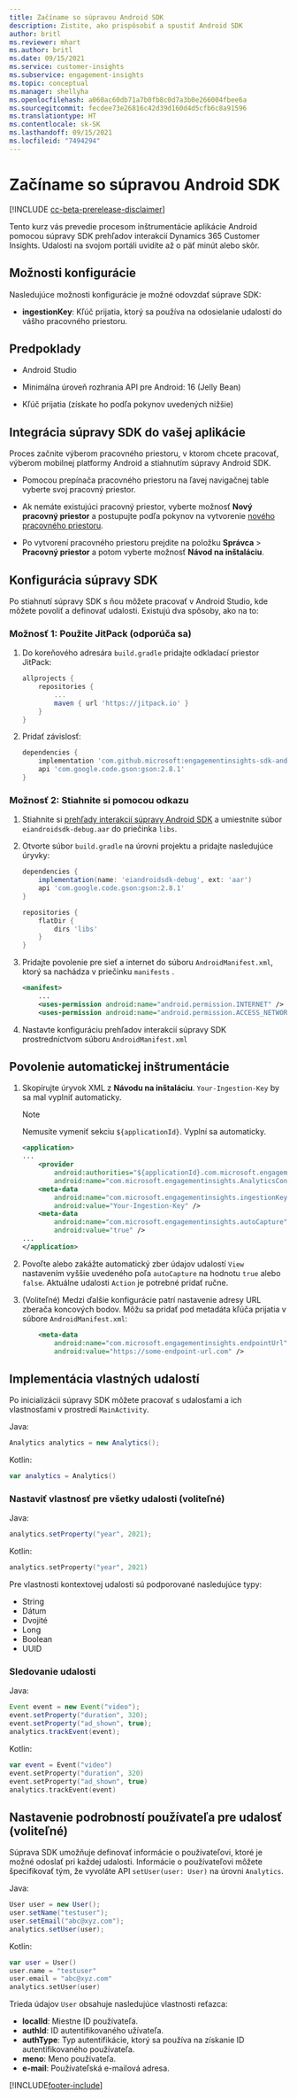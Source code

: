 ```yaml
---
title: Začíname so súpravou Android SDK
description: Zistite, ako prispôsobiť a spustiť Android SDK
author: britl
ms.reviewer: mhart
ms.author: britl
ms.date: 09/15/2021
ms.service: customer-insights
ms.subservice: engagement-insights
ms.topic: conceptual
ms.manager: shellyha
ms.openlocfilehash: a060ac60db71a7b0fb8c0d7a3b0e266004fbee6a
ms.sourcegitcommit: fecdee73e26816c42d39d160d4d5cfb6c8a91596
ms.translationtype: HT
ms.contentlocale: sk-SK
ms.lasthandoff: 09/15/2021
ms.locfileid: "7494294"
---
```

# <a name="get-started-with-the-android-sdk"></a>Začíname so súpravou Android SDK

[!INCLUDE [cc-beta-prerelease-disclaimer](includes/cc-beta-prerelease-disclaimer.md)]

Tento kurz vás prevedie procesom inštrumentácie aplikácie Android pomocou súpravy SDK prehľadov interakcií Dynamics 365 Customer Insights. Udalosti na svojom portáli uvidíte až o päť minút alebo skôr.

## <a name="configuration-options"></a>Možnosti konfigurácie
Nasledujúce možnosti konfigurácie je možné odovzdať súprave SDK:

- **ingestionKey**: Kľúč prijatia, ktorý sa používa na odosielanie udalostí do vášho pracovného priestoru.

## <a name="prerequisites"></a>Predpoklady

- Android Studio

- Minimálna úroveň rozhrania API pre Android: 16 (Jelly Bean)

- Kľúč prijatia (získate ho podľa pokynov uvedených nižšie)

## <a name="integrate-the-sdk-into-your-application"></a>Integrácia súpravy SDK do vašej aplikácie
Proces začnite výberom pracovného priestoru, v ktorom chcete pracovať, výberom mobilnej platformy Android a stiahnutím súpravy Android SDK.

- Pomocou prepínača pracovného priestoru na ľavej navigačnej table vyberte svoj pracovný priestor.

- Ak nemáte existujúci pracovný priestor, vyberte možnosť **Nový pracovný priestor** a postupujte podľa pokynov na vytvorenie [nového pracovného priestoru](create-workspace.md).

- Po vytvorení pracovného priestoru prejdite na položku **Správca** > **Pracovný priestor** a potom vyberte možnosť **Návod na inštaláciu**. 

## <a name="configure-the-sdk"></a>Konfigurácia súpravy SDK

Po stiahnutí súpravy SDK s ňou môžete pracovať v Android Studio, kde môžete povoliť a definovať udalosti. Existujú dva spôsoby, ako na to:
### <a name="option-1-using-jitpack-recommended"></a>Možnosť 1: Použite JitPack (odporúča sa)
1. Do koreňového adresára `build.gradle` pridajte odkladací priestor JitPack:
    ```gradle
    allprojects {
        repositories {
            ...
            maven { url 'https://jitpack.io' }
        }
    }
    ```

1. Pridať závislosť:
    ```gradle
    dependencies {
        implementation 'com.github.microsoft:engagementinsights-sdk-android:1.0.0'
        api 'com.google.code.gson:gson:2.8.1'
    }
    ```

### <a name="option-2-using-download-link"></a>Možnosť 2: Stiahnite si pomocou odkazu
1. Stiahnite si [prehľady interakcií súpravy Android SDK](https://download.pi.dynamics.com/sdk/EI-SDKs/ei-android-sdk.zip) a umiestnite súbor `eiandroidsdk-debug.aar` do priečinka `libs`.

1. Otvorte súbor `build.gradle` na úrovni projektu a pridajte nasledujúce úryvky:
    ```gradle
    dependencies {
        implementation(name: 'eiandroidsdk-debug', ext: 'aar')
        api 'com.google.code.gson:gson:2.8.1'
    }

    repositories {
        flatDir {
            dirs 'libs'
        }
    }
    ```

1. Pridajte povolenie pre sieť a internet do súboru `AndroidManifest.xml`, ktorý sa nachádza v priečinku `manifests` . 
    ```xml
    <manifest>
        ...
        <uses-permission android:name="android.permission.INTERNET" />
        <uses-permission android:name="android.permission.ACCESS_NETWORK_STATE" />
    ```
    
1. Nastavte konfiguráciu prehľadov interakcií súpravy SDK prostredníctvom súboru `AndroidManifest.xml` 

## <a name="enable-auto-instrumentation"></a>Povolenie automatickej inštrumentácie
1. Skopírujte úryvok XML z **Návodu na inštaláciu**. `Your-Ingestion-Key` by sa mal vyplniť automaticky.

   > [!NOTE]
   > Nemusíte vymeniť sekciu `${applicationId}`. Vyplní sa automaticky.
   

   ```xml
   <application>
   ...
       <provider
           android:authorities="${applicationId}.com.microsoft.engagementinsights.AnalyticsContentProvider"
           android:name="com.microsoft.engagementinsights.AnalyticsContentProvider" />
       <meta-data
           android:name="com.microsoft.engagementinsights.ingestionKey"
           android:value="Your-Ingestion-Key" />
       <meta-data
           android:name="com.microsoft.engagementinsights.autoCapture"
           android:value="true" />
   ...
   </application>
   ```

1. Povoľte alebo zakážte automatický zber údajov udalostí `View` nastavením vyššie uvedeného poľa `autoCapture` na hodnotu `true` alebo `false`. Aktuálne udalosti `Action` je potrebné pridať ručne.

1. (Voliteľné) Medzi ďalšie konfigurácie patrí nastavenie adresy URL zberača koncových bodov. Môžu sa pridať pod metadáta kľúča prijatia v súbore `AndroidManifest.xml`:
    ```xml
        <meta-data
            android:name="com.microsoft.engagementinsights.endpointUrl"
            android:value="https://some-endpoint-url.com" />
    ```

## <a name="implement-custom-events"></a>Implementácia vlastných udalostí

Po inicializácii súpravy SDK môžete pracovať s udalosťami a ich vlastnosťami v prostredí `MainActivity`.

    
Java:
```java
Analytics analytics = new Analytics();
```

Kotlin:
```kotlin
var analytics = Analytics()
```

### <a name="set-property-for-all-events-optional"></a>Nastaviť vlastnosť pre všetky udalosti (voliteľné)
    
Java:
```java
analytics.setProperty("year", 2021);
```

Kotlin:
```kotlin
analytics.setProperty("year", 2021)
```

Pre vlastnosti kontextovej udalosti sú podporované nasledujúce typy:
- String
- Dátum
- Dvojité
- Long
- Boolean
- UUID

### <a name="track-an-event"></a>Sledovanie udalosti

Java:
```java
Event event = new Event("video");
event.setProperty("duration", 320);
event.setProperty("ad_shown", true);
analytics.trackEvent(event);
```

Kotlin:
```kotlin
var event = Event("video")
event.setProperty("duration", 320)
event.setProperty("ad_shown", true)
analytics.trackEvent(event)
```

## <a name="set-user-details-for-your-event-optional"></a>Nastavenie podrobností používateľa pre udalosť (voliteľné)

Súprava SDK umožňuje definovať informácie o používateľovi, ktoré je možné odoslať pri každej udalosti. Informácie o používateľovi môžete špecifikovať tým, že vyvoláte API `setUser(user: User)` na úrovni `Analytics`.

Java:
```java
User user = new User();
user.setName("testuser");
user.setEmail("abc@xyz.com");
analytics.setUser(user);
```

Kotlin:
```kotlin
var user = User()
user.name = "testuser"
user.email = "abc@xyz.com"
analytics.setUser(user)
```

Trieda údajov `User` obsahuje nasledujúce vlastnosti reťazca:

- **localId**: Miestne ID používateľa.
- **authId**: ID autentifikovaného užívateľa.
- **authType**: Typ autentifikácie, ktorý sa používa na získanie ID autentifikovaného používateľa.
- **meno**: Meno používateľa.
- **e-mail**: Používateľská e-mailová adresa.

[!INCLUDE[footer-include](../includes/footer-banner.md)]
